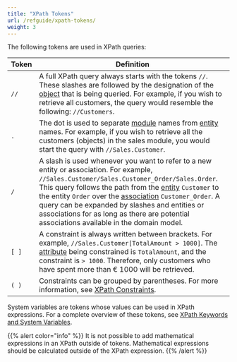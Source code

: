 ```yaml
---
title: "XPath Tokens"
url: /refguide/xpath-tokens/
weight: 3
---
```



The following tokens are used in XPath queries:

| Token | Definition |
| --- | --- |
| `//` | A full XPath query always starts with the tokens `//`. These slashes are followed by the designation of the [object](/refguide/entities/) that is being queried. For example, if you wish to retrieve all customers, the query would resemble the following: `//Customers`. |
| `.` | The dot is used to separate [module](/refguide/modules/) names from [entity](/refguide/entities/) names. For example, if you wish to retrieve all the customers (objects) in the sales module, you would start the query with `//Sales.Customer`. |
| `/` | A slash is used whenever you want to refer to a new entity or association. For example, `//Sales.Customer/Sales.Customer_Order/Sales.Order`. This query follows the path from the [entity](/refguide/entities/) `Customer` to the entity `Order` over the [association](/refguide/associations/) `Customer_Order`. A query can be expanded by slashes and entities or associations for as long as there are potential associations available in the domain model. |
| `[ ]` | A constraint is always written between brackets. For example, `//Sales.Customer[TotalAmount > 1000]`. The [attribute](/refguide/attributes/) being constrained is `TotalAmount`, and the constraint is `> 1000`. Therefore, only customers who have spent more than € 1000 will be retrieved. |
| `( )` | Constraints can be grouped by parentheses. For more information, see [XPath Constraints](/refguide/xpath-constraints/). |

System variables are tokens whose values can be used in XPath expressions. For a complete overview of these tokens, see [XPath Keywords and System Variables](/refguide/xpath-keywords-and-system-variables/).

{{% alert color="info" %}}
It is not possible to add mathematical expressions in an XPath outside of tokens. Mathematical expressions should be calculated outside of the XPath expression.
{{% /alert %}}
